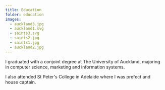 ```yaml
---
title: Education
folder: education
images:
  - auckland3.jpg
  - auckland1.svg
  - saints3.svg
  - saints2.jpg
  - saints1.jpg
  - auckland2.jpg
---
```


I graduated with a conjoint degree at The University of Auckland, majoring in computer science, marketing and information systems.

I also attended St Peter's College in Adelaide where I was prefect and house captain.
